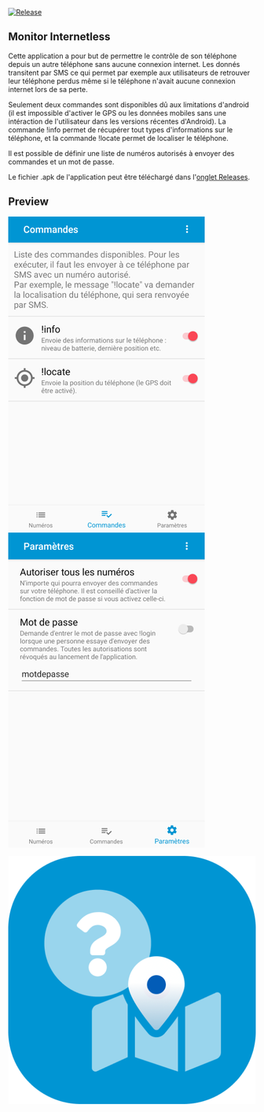 [![Release](https://img.shields.io/github/v/release/clementgre/Monitor-Internetless?label=Download%20version)](https://github.com/clementgre/Monitor-Internetless/releases/latest)

## Monitor Internetless

Cette application a pour but de permettre le contrôle de son téléphone depuis un autre téléphone sans aucune connexion internet.
Les donnés transitent par SMS ce qui permet par exemple aux utilisateurs de retrouver leur téléphone perdus même si le téléphone n'avait aucune connexion internet lors de sa perte.

Seulement deux commandes sont disponibles dû aux limitations d'android (il est impossible d'activer le GPS ou les données mobiles sans une intéraction de l'utilisateur dans les versions récentes d'Android). La commande !info permet de récupérer tout types d'informations sur le téléphone, et la commande !locate permet de localiser le téléphone.

Il est possible de définir une liste de numéros autorisés à envoyer des commandes et un mot de passe.

Le fichier .apk de l'application peut être téléchargé dans l'[onglet Releases](https://github.com/clementgre/Monitor-Internetless/releases/latest).

## Preview

![Preview1](https://raw.githubusercontent.com/ClementGre/Monitor-Internetless/master/app/src/main/res/preview/preview1.png) ![Preview2](https://raw.githubusercontent.com/ClementGre/Monitor-Internetless/master/app/src/main/res/preview/preview2.png)

![Logo](https://raw.githubusercontent.com/ClementGre/Monitor-Internetless/master/app/src/main/res/drawable/logo_semi_rounded.png)